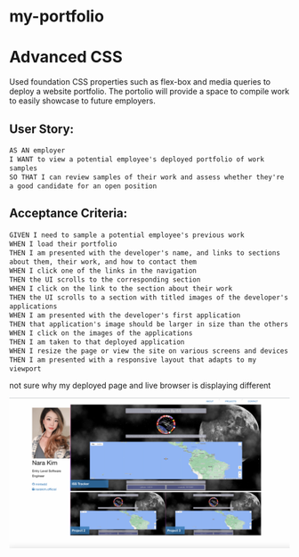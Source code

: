 # my-portfolio

# Advanced CSS

Used foundation CSS properties such as flex-box and media queries to deploy a website portfolio. The portolio will provide a space to compile  work to easily showcase to future employers.

## User Story:

```
AS AN employer
I WANT to view a potential employee's deployed portfolio of work samples
SO THAT I can review samples of their work and assess whether they're a good candidate for an open position
```

## Acceptance Criteria:

```
GIVEN I need to sample a potential employee's previous work
WHEN I load their portfolio
THEN I am presented with the developer's name, and links to sections about them, their work, and how to contact them
WHEN I click one of the links in the navigation
THEN the UI scrolls to the corresponding section
WHEN I click on the link to the section about their work
THEN the UI scrolls to a section with titled images of the developer's applications
WHEN I am presented with the developer's first application
THEN that application's image should be larger in size than the others
WHEN I click on the images of the applications
THEN I am taken to that deployed application
WHEN I resize the page or view the site on various screens and devices
THEN I am presented with a responsive layout that adapts to my viewport
```


not sure why my deployed page and live browser is displaying different 


![alt](./assets/Screen%20Shot%202022-11-14%20at%204.38.44%20PM.png)